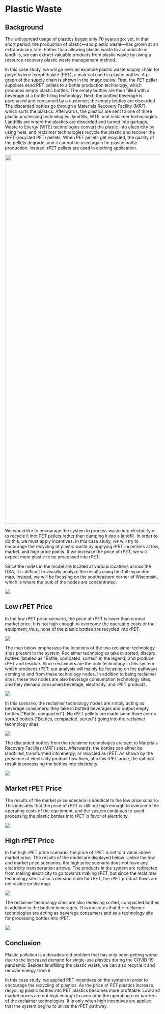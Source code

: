 <h1>Plastic Waste</h1>

<h2>Background</h2> 

<p>
    The widespread usage of plastics began only 70 years ago; yet, in that short period, the production of plastic—and plastic waste—has grown at an extraordinary rate. Rather than allowing plastic waste to accumulate in landfills, we can extract valuable products from plastic waste by using a resource-recovery plastic waste management method.
</p>

<p>
    In this case study, we will go over an example plastic waste supply chain for polyethylene terephthalate (PET), a material used in plastic bottles. A p-graph of the supply chain is shown in the image below. First, the PET pellet suppliers send PET pellets to a bottle production technology, which produces empty plastic bottles. The empty bottles are then filled with a beverage at a bottle filling technology. Next, the bottled beverage is purchased and consumed by a customer; the empty bottles are discarded. The discarded bottles go through a Materials Recovery Facility (MRF), which sorts the plastics. Afterwards, the plastics are sent to one of three plastic processing technologies: landfills, WTE, and reclaimer technologies. Landfills are where the plastics are discarded and turned into garbage, Waste to Energy (WTE) technologies convert the plastic into electricity by using heat, and reclaimer technologies recycle the plastic and recover the rPET (recycled PET) pellets. When PET pellets get recycled, the quality of the pellets degrade, and it cannot be used again for plastic bottle production. Instead, rPET pellets are used in clothing application. 
</p>

<img src="Pictures\plastic_waste\p_graph.png" width="1200">

<p>
    We would like to encourage the system to process waste into electricity or to recycle it into PET pellets rather than dumping it into a landfill. In order to do this, we must apply incentives. In this case study, we will try to encourage the recycling of plastic waste by applying rPET incentives at low, market, and high price points. If we increase the price of rPET, we will expect more plastic to be processed into rPET. 
</p>

<p>
    Since the nodes in the model are located at various locations across the USA, it is difficult to visually analyze the results using the full expanded map. Instead, we will be focusing on the southeastern corner of Wisconsin, which is where the bulk of the nodes are concentrated. 
</p>

<img src="Pictures\plastic_waste\expanded_map.png">

<h2>Low rPET Price</h2>

<p>
    In the low rPET price scenario, the price of rPET is lower than normal market price. It is not high enough to overcome the operating costs of the equipment, thus, none of the plastic bottles are recycled into rPET.  
</p>

<img src="Pictures\plastic_waste\low_price.png">

<p>
    The map below emphasizes the locations of the two reclaimer technology sites present in the system. Reclaimer technologies take in sorted, discard bottles (labeled as "Bottle, compated, sorted" in the legend) and produce rPET and residue. Since reclaimers are the only technology in this system which produces rPET, our analysis will mainly be focusing on the pathways coming to and from these technology nodes. In addition to being reclaimer sites, these two nodes are also beverage consumption technology sites, and they demand consumed beverage, electricity, and rPET products. 
</p>

<img src="Pictures\plastic_waste\low_price_1.png">

<p>
    In this scenario, the reclaimer technology nodes are simply acting as beverage consumers: they take in bottled beverages and output empty bottles ("Bottle, compacted"). No rPET pellets are made since there are no sorted bottles ("Bottles, compacted, sorted") going into the reclaimer technology sites.
</p>

<img src="Pictures\plastic_waste\low_price_2.png">

<p>
    The discarded bottles from the reclaimer technologies are sent to Materials Recovery Faciliies (MRF) sites. Afterwards, the bottles can either be landfilled, transformed into energy, or recycled as rPET. As shown by the presence of electricity product flow lines, at a low rPET price, the optimal result is processing the bottles into electricity. 
</p>

<img src="Pictures\plastic_waste\low_price_3.png">

<h2>Market rPET Price</h2>

<p>
    The results of the market price scenario is identical to the low price scnario. This indicates that the price of rPET is still not high enough to overcome the operating costs of the equipment, and the system continues to avoid processing the plastic bottles into rPET in favor of electricity. 
</p>

<img src="Pictures\plastic_waste\market_price.png">

<h2>High rPET Price</h2>

<p>
    In the high rPET price scenario, the price of rPET is set to a value above market price. The results of the model are displayed below. Unlike the low and market price scenarios, the high price scenario does not have any electricity transportation arrows. The products in the system are redirected from making electricity to go towards making rPET, but since the reclaimer technology site is also a demand node for rPET, the rPET product flows are not visible on the map. 
</p>

<img src="Pictures\plastic_waste\high_price.png">

<p> 
    The reclaimer technology sites are also receiving sorted, compacted bottles in addition to the bottled beverages. This indicates that the reclaimer technologies are acting as beverage consumers and as a technology site for processing bottles into rPET. 
</p>

<img src="Pictures\plastic_waste\high_price_1.png">


<h2>Conclusion</h2>

<p>
    Plastic pollution is a decades-old problem that has only been getting worse due to the increased demand for single-use plastics during the COVID-19 pandemic. Besides landfilling the plastic waste, we can also recycle it and recover energy from it. 
</p>

<p>
    In this case study, we applied PET incentives on the system in order to encourage the recycling of plastics. As the price of PET plastics increase, recycling plastic bottles into PET plastics becomes more profitable. Low and market prices are not high enough to overcome the operating cost barriers of the reclaimer technologies. It is only when high incentives are applied that the system begins to utilize the rPET pathway. 
</p>